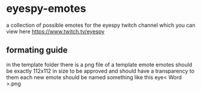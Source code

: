 # eyespy-emotes
a collection of possible emotes for the eyespy twitch channel which you can view here https://www.twitch.tv/eyespy
## formating guide
in the template folder there is a png file of a template emote 
emotes should be exactly 112x112 in size to be approved and should have a transparency to them
each new emote should be named something like this eye< Word >.png
